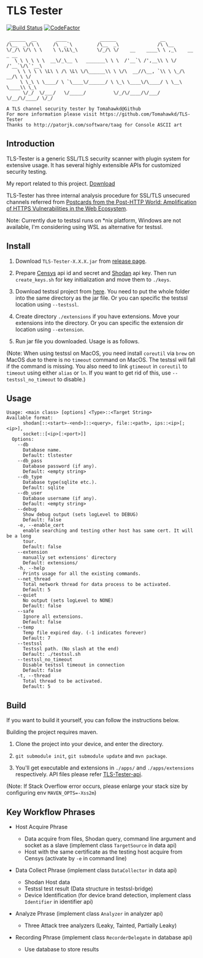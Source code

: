 # TLS Tester

[![Build Status](https://travis-ci.org/Tomahawkd/TLS-Tester.svg?branch=master)](https://travis-ci.org/Tomahawkd/TLS-Tester)
[![CodeFactor](https://www.codefactor.io/repository/github/tomahawkd/tls-tester/badge)](https://www.codefactor.io/repository/github/tomahawkd/tls-tester)

```
 ______  __       ____            ______                __                   
/\__  _\/\ \     /\  _`\         /\__  _\              /\ \__                
\/_/\ \/\ \ \    \ \,\L\_\       \/_/\ \/    __    ____\ \ ,_\    __   _ __  
   \ \ \ \ \ \  __\/_\__ \   _______\ \ \  /'__`\ /',__\\ \ \/  /'__`\/\`'__\
    \ \ \ \ \ \L\ \ /\ \L\ \/\______\\ \ \/\  __//\__, `\\ \ \_/\  __/\ \ \/ 
     \ \_\ \ \____/ \ `\____\/______/ \ \_\ \____\/\____/ \ \__\ \____\\ \_\ 
      \/_/  \/___/   \/_____/          \/_/\/____/\/___/   \/__/\/____/ \/_/
                                                                             
A TLS channel security tester by Tomahawkd@Github
For more information please visit https://github.com/Tomahawkd/TLS-Tester
Thanks to http://patorjk.com/software/taag for Console ASCII art
```

## Introduction
TLS-Tester is a generic SSL/TLS security scanner with plugin system for extensive 
usage. It has several highly extensible APIs for customized security testing.

My report related to this project. [Download](
https://github.com/Tomahawkd/TLS-Tester/releases/download/paper.rev1/unsecure.tls.channel.chn.pdf)

TLS-Tester has three internal analysis procedure for SSL/TLS unsecured channels 
referred from [Postcards from the Post-HTTP World: 
Amplification of HTTPS Vulnerabilities in the Web Ecosystem](
https://ieeexplore.ieee.org/document/8835223).

Note: Currently due to testssl runs on *nix platform, Windows are not available, 
I'm considering using WSL as alternative for testssl.

## Install

1. Download `TLS-Tester-X.X.X.jar` from 
[release page](https://github.com/Tomahawkd/TLS-Tester/releases).

2. Prepare [Censys](https://censys.io/account/api) api id and secret 
and [Shodan](https://account.shodan.io) api key.  Then run `create_keys.sh` for 
key initialization and move them to `./keys`. 

3. Download testssl project from [here](https://github.com/drwetter/testssl.sh). You
need to put the whole folder into the same directory as the jar file. Or you can 
specific the testssl location using `--testssl`.

4. Create directory `./extensions` if you have extensions. Move your extensions into
the directory. Or you can specific the extension dir location using `--extension`.

5. Run jar file you downloaded. Usage is as follows.

(Note: When using testssl on MacOS, you need install `coreutil` via `brew` on MacOS 
due to there is no `timeout` command on MacOS. The testssl will fall if the command 
is missing. You also need to link `gtimeout` in `coreutil` to `timeout` using either 
`alias` or `ln`. If you want to get rid of this, use `--testssl_no_timeout` to disable.)

## Usage

```
Usage: <main class> [options] <Type>::<Target String> 
Available format: 
      shodan[::<start>-<end>]::<query>, file::<path>, ips::<ip>[;<ip>], 
      socket::[<ip>[:<port>]] 
  Options:
    --db
      Database name.
      Default: tlstester
    --db_pass
      Database password (if any).
      Default: <empty string>
    --db_type
      Database type(sqlite etc.).
      Default: sqlite
    --db_user
      Database username (if any).
      Default: <empty string>
    --debug
      Show debug output (sets logLevel to DEBUG)
      Default: false
    -e, --enable_cert
      enable searching and testing other host has same cert. It will be a long 
      tour. 
      Default: false
    --extension
      manually set extensions' directory
      Default: extensions/
    -h, --help
      Prints usage for all the existing commands.
    --net_thread
      Total network thread for data process to be activated.
      Default: 5
    --quiet
      No output (sets logLevel to NONE)
      Default: false
    --safe
      Ignore all extensions.
      Default: false
    --temp
      Temp file expired day. (-1 indicates forever)
      Default: 7
    --testssl
      Testssl path. (No slash at the end)
      Default: ./testssl.sh
    --testssl_no_timeout
      Disable testssl timeout in connection
      Default: false
    -t, --thread
      Total thread to be activated.
      Default: 5

```

## Build

If you want to build it yourself, you can follow the instructions below.

Building the project requires maven.

1. Clone the project into your device, and enter the directory.

2. `git submodule init`, `git submodule update` and `mvn package`.

3. You'll get executable and extensions in `./apps/` and `./apps/extensions` respectively.
API files please refer [TLS-Tester-api](https://github.com/Tomahawkd/TLS-Tester-api).

(Note: If Stack Overflow error occurs, please enlarge your stack size by configuring env 
`MAVEN_OPTS=-Xss2m`)

## Key Workflow Phrases

- Host Acquire Phrase
  - Data acquire from files, Shodan query, command line argument and socket as a slave 
  (implement class `TargetSource` in data api)
  - Host with the same certificate as the testing host acquire from Censys (activate 
  by `-e` in command line)

- Data Collect Phrase (implement class `DataCollector` in data api)
  - Shodan Host data
  - Testssl test result (Data structure in testssl-bridge)
  - Device Identification (for device brand detection, implement class `Identifier` 
  in identifier api)

- Analyze Phrase (implement class `Analyzer` in analyzer api)
  - Three Attack tree analyzers (Leaky, Tainted, Partially Leaky)

- Recording Phrase (implement class `RecorderDelegate` in database api)
  - Use database to store results

